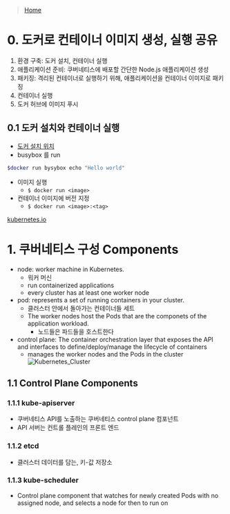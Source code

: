 > [Home](/README.md)

# 0. 도커로 컨테이너 이미지 생성, 실행 공유
1. 환경 구축: 도커 설치, 컨테이너 실행
2. 애플리케이션 준비: 쿠버네티스에 배포할 간단한 Node.js 애플리케이션 생성
3. 패키징: 격리된 컨테이너로 실행하기 위해, 애플리케이션을 컨테이너 이미지로 패키징
4. 컨테이너 실행
5. 도커 허브에 이미지 푸시

## 0.1 도커 설치와 컨테이너 실행
- [도커 설치 위치](http://docs.docker.com/engine/installation/)
- busybox 를 run
```sh
$docker run bysybox echo "Hello world"
```
- 이미지 실행
    - `$ docker run <image>`
- 컨테이너 이미지에 버전 지정
    - `$ docker run <image>:<tag>`


[kubernetes.io](https://kubernetes.io/docs/concepts/overview/components/)

# 1. 쿠버네티스 구성 Components
- node: worker machine in Kubernetes. 
    - 워커 머신
    - run containerized applications
    - every cluster has at least one worker node
- pod: represents a set of running containers in your cluster. 
    - 클러스터 안에서 돌아가는 컨테이너들 세트
    - The worker nodes host the Pods that are the componets of the application workload. 
        - 노드들은 파드들을 호스트한다
- control plane: The container orchestration layer that exposes the API and interfaces to define/deploy/manage the lifecycle of containers
    - manages the worker nodes and the Pods in the cluster
![Kubernetes_Cluster](Kubernetes_Cluster.PNG)

## 1.1 Control Plane Components
### 1.1.1 kube-apiserver
- 쿠버네티스 API를 노출하는 쿠버네티스 control plane 컴포넌트
- API 서버는 컨트롤 플레인의 프론트 엔드

### 1.1.2 etcd
- 클러스터 데이터를 담는, 키-값 저장소

### 1.1.3 kube-scheduler
- Control plane component that watches for newly created Pods with no assigned node, and selects a node for then to run on


